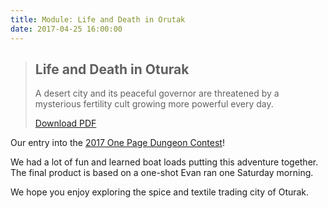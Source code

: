 ```yaml
---
title: Module: Life and Death in Orutak
date: 2017-04-25 16:00:00
---
```


> ## Life and Death in Oturak
> 
> A desert city and its peaceful governor are threatened by a mysterious fertility cult growing more powerful every day.
>
> <a href="{{ site.url }}/download/adventures/life-and-death-in-oturak.pdf" class="pa3 tc ba dib br2 bg-white">Download PDF</a>

Our entry into the [2017 One Page Dungeon Contest](https://www.dungeoncontest.com/)! 

We had a lot of fun and learned boat loads putting this adventure together. The final product is based on a one-shot Evan ran one Saturday morning.

We hope you enjoy exploring the spice and textile trading city of Oturak.